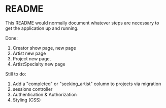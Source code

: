 # README

This README would normally document whatever steps are necessary to get the
application up and running.


Done:
1. Creator show page, new page
2. Artist new page
3. Project new page, 
4. ArtistSpecialty new page 

Still to do: 
1. Add a "completed" or "seeking_artist" column to projects via migration 
2. sessions controller
3. Authentication & Authorization
4. Styling (CSS)
